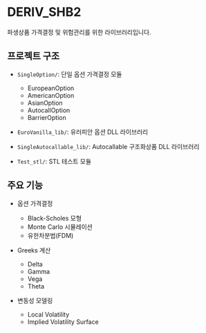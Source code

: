 # DERIV_SHB2

파생상품 가격결정 및 위험관리를 위한 라이브러리입니다.

## 프로젝트 구조

- `SingleOption/`: 단일 옵션 가격결정 모듈
  - EuropeanOption
  - AmericanOption 
  - AsianOption
  - AutocallOption
  - BarrierOption

- `EuroVanilla_lib/`: 유러피안 옵션 DLL 라이브러리
- `SingleAutocallable_lib/`: Autocallable 구조화상품 DLL 라이브러리
- `Test_stl/`: STL 테스트 모듈

## 주요 기능

- 옵션 가격결정
  - Black-Scholes 모형
  - Monte Carlo 시뮬레이션
  - 유한차분법(FDM)

- Greeks 계산
  - Delta
  - Gamma  
  - Vega
  - Theta

- 변동성 모델링
  - Local Volatility
  - Implied Volatility Surface
